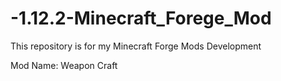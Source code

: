 # -1.12.2-Minecraft_Forege_Mod
This repository is for my Minecraft Forge Mods Development

Mod Name: Weapon Craft
